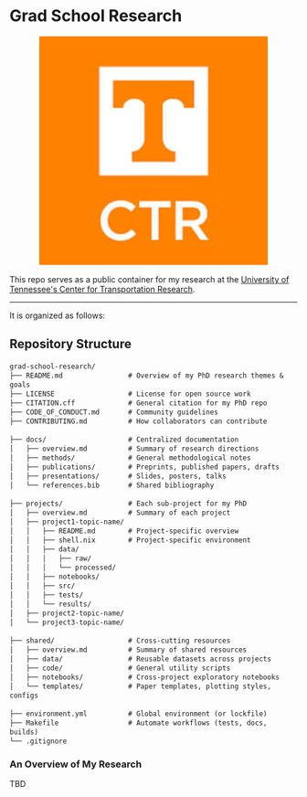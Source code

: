 # Grad School Research

<p align="center">
  <img src="./utk-ctr.jpeg" alt="UTK CTR Logo" width="400"/>
</p>

This repo serves as a public container for my research at the [University of Tennessee's Center for Transportation Research](https://ctr.utk.edu/).

---

It is organized as follows:

## Repository Structure

```text
grad-school-research/
├── README.md                # Overview of my PhD research themes & goals
├── LICENSE                  # License for open source work
├── CITATION.cff             # General citation for my PhD repo
├── CODE_OF_CONDUCT.md       # Community guidelines
├── CONTRIBUTING.md          # How collaborators can contribute

├── docs/                    # Centralized documentation
│   ├── overview.md          # Summary of research directions
│   ├── methods/             # General methodological notes
│   ├── publications/        # Preprints, published papers, drafts
│   ├── presentations/       # Slides, posters, talks
│   └── references.bib       # Shared bibliography

├── projects/                # Each sub-project for my PhD
│   ├── overview.md          # Summary of each project
│   ├── project1-topic-name/
│   │   ├── README.md        # Project-specific overview
│   │   ├── shell.nix        # Project-specific environment
│   │   ├── data/
│   │   │   ├── raw/
│   │   │   └── processed/
│   │   ├── notebooks/
│   │   ├── src/
│   │   ├── tests/
│   │   └── results/
│   ├── project2-topic-name/
│   └── project3-topic-name/

├── shared/                  # Cross-cutting resources
│   ├── overview.md          # Summary of shared resources
│   ├── data/                # Reusable datasets across projects
│   ├── code/                # General utility scripts
│   ├── notebooks/           # Cross-project exploratory notebooks
│   └── templates/           # Paper templates, plotting styles, configs

├── environment.yml          # Global environment (or lockfile)
├── Makefile                 # Automate workflows (tests, docs, builds)
└── .gitignore

```

### An Overview of My Research

TBD
